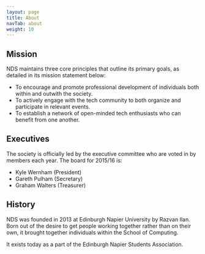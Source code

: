 ```yaml
---
layout: page
title: About
navTab: about
weight: 10
---
```

## Mission

NDS maintains three core principles that outline its primary goals, as detailed in its mission statement below:

* To encourage and promote professional development of individuals both within and outwith the society.
* To actively engage with the tech community to both organize and participate in relevant events.
* To establish a network of open-minded tech enthusiasts who can benefit from one another.

## Executives

The society is officially led by the executive committee who are voted in by members each year. The board for 2015/16 is:

- Kyle Wernham (President)
- Gareth Pulham (Secretary)
- Graham Walters (Treasurer)

## History
NDS was founded in 2013 at Edinburgh Napier University by Razvan Ilan. Born out of the desire to get people working together rather than on their own, it brought together individuals within the School of Computing. 

It exists today as a part of the Edinburgh Napier Students Association.
